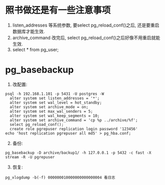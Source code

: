 # 照书做还是有一些注意事项
1. listen_addresses 等系统参数, 要select pg_reload_conf()之后, 还是要重启数据库才能生效.  
2. archive_command 改完后, select pg_reload_conf()之后好像不用重启就能生效.  
3. select * from pg_user;  

# pg_basebackup
1. 改配置:
```
psql -h 192.168.1.101 -p 5431 -U postgres -W
  alter system set listen_addresses = '*';
  alter system set wal_level = hot_standby;
  alter system set archive_mode = on;
  alter system set max_wal_senders = 5;
  alter system set wal_keep_segments = 10;
  alter system set archive_command = 'cp %p ../archive/%f';
  select pg_reload_conf();
  create role pgrepuser replication login password '123456'
echo 'host replication pgrepuser all md5' > pg_hba.conf;
```
2. 备份:
```
pg_basebackup -D archive/backup1/ -h 127.0.0.1 -p 5432 -c fast -X stream -R -U pgrepuser
```
3. 恢复:
```
pg_xlogdump -b(-f) 000000010000000000000004 看日志
```
